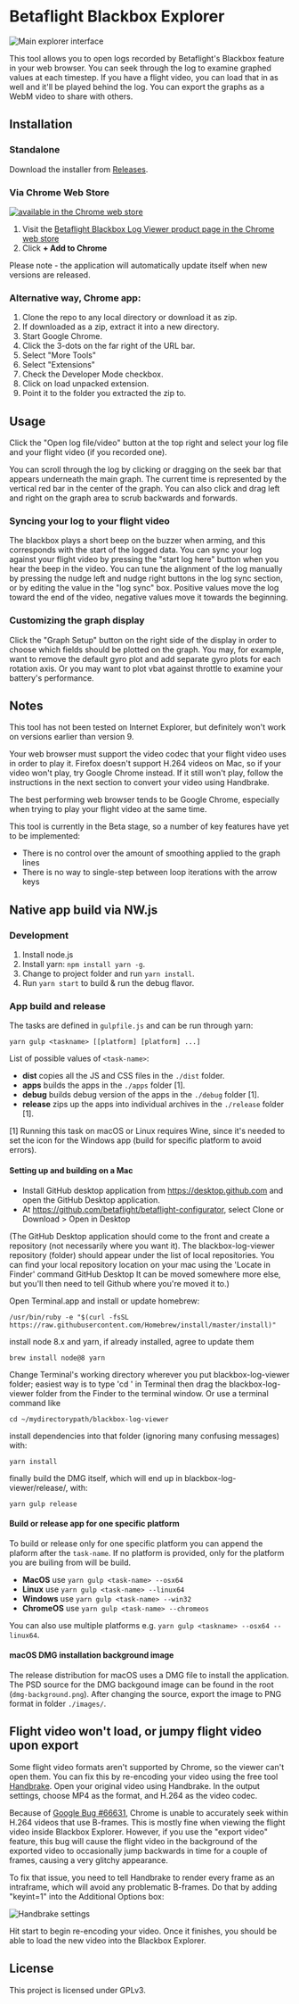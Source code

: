 # Betaflight Blackbox Explorer

![Main explorer interface](screenshots/main-interface.jpg)

This tool allows you to open logs recorded by Betaflight's Blackbox feature in your web browser. You can seek through
the log to examine graphed values at each timestep. If you have a flight video, you can load that in as well and it'll
be played behind the log. You can export the graphs as a WebM video to share with others.

## Installation

### Standalone

Download the installer from [Releases](https://github.com/betaflight/blackbox-log-viewer/releases).

### Via Chrome Web Store

[![available in the Chrome web store](https://developer.chrome.com/webstore/images/ChromeWebStore_Badge_v2_206x58.png)](https://chrome.google.com/webstore/detail/betaflight-blackbox-explo/canpiagfkeefejklcojkhojdijglnghc)

1. Visit the [Betaflight Blackbox Log Viewer product page in the Chrome web store](https://chrome.google.com/webstore/detail/betaflight-blackbox-explo/canpiagfkeefejklcojkhojdijglnghc)
2. Click **+ Add to Chrome**

Please note - the application will automatically update itself when new versions are released.

### Alternative way, Chrome app:

1. Clone the repo to any local directory or download it as zip.
2. If downloaded as a zip, extract it into a new directory.
3. Start Google Chrome.
4. Click the 3-dots on the far right of the URL bar.
5. Select "More Tools"
6. Select "Extensions"
7. Check the Developer Mode checkbox.
8. Click on load unpacked extension.
9. Point it to the folder you extracted the zip to.

## Usage
Click the "Open log file/video" button at the top right and select your log file and your flight video (if you recorded one).

You can scroll through the log by clicking or dragging on the seek bar that appears underneath the main graph. The 
current time is represented by the vertical red bar in the center of the graph. You can also click and drag left and
right on the graph area to scrub backwards and forwards.

### Syncing your log to your flight video

The blackbox plays a short beep on the buzzer when arming, and this corresponds with the start of the logged data.
You can sync your log against your flight video by pressing the "start log here" button when you hear the beep in the
video. You can tune the alignment of the log manually by pressing the nudge left and nudge right buttons in the log
sync section, or by editing the value in the "log sync" box. Positive values move the log toward the end of the video, 
negative values move it towards the beginning.

### Customizing the graph display

Click the "Graph Setup" button on the right side of the display in order to choose which fields should be plotted on
the graph. You may, for example, want to remove the default gyro plot and add separate gyro plots for each rotation axis.
Or you may want to plot vbat against throttle to examine your battery's performance.

## Notes

This tool has not been tested on Internet Explorer, but definitely won't work on versions earlier than version 9.

Your web browser must support the video codec that your flight video uses in order to play it. Firefox doesn't support
H.264 videos on Mac, so if your video won't play, try Google Chrome instead. If it still won't play, follow the 
instructions in the next section to convert your video using Handbrake.

The best performing web browser tends to be Google Chrome, especially when trying to play your flight video at the same
time.

This tool is currently in the Beta stage, so a number of key features have yet to be implemented:

- There is no control over the amount of smoothing applied to the graph lines
- There is no way to single-step between loop iterations with the arrow keys

## Native app build via NW.js

### Development

1. Install node.js
2. Install yarn: `npm install yarn -g`.
3. Change to project folder and run `yarn install`.
4. Run `yarn start` to build & run the debug flavor.

### App build and release

The tasks are defined in `gulpfile.js` and can be run through yarn:
```
yarn gulp <taskname> [[platform] [platform] ...]
```

List of possible values of `<task-name>`:
* **dist** copies all the JS and CSS files in the `./dist` folder.
* **apps** builds the apps in the `./apps` folder [1].
* **debug** builds debug version of the apps in the `./debug` folder [1].
* **release** zips up the apps into individual archives in the `./release` folder [1]. 

[1] Running this task on macOS or Linux requires Wine, since it's needed to set the icon for the Windows app (build for specific platform to avoid errors).

#### Setting up and building on a Mac

- Install GitHub desktop application from https://desktop.github.com and open the GitHub Desktop application.
- At https://github.com/betaflight/betaflight-configurator, select Clone or Download > Open in Desktop

(The GitHub Desktop application should come to the front and create a repository (not necessarily where you want it).  The blackbox-log-viewer repository (folder) should appear under the list of local repositories.  You can find your local repository location on your mac using the 'Locate in Finder' command GitHub Desktop  It can be moved somewhere more else, but you'll then need to tell Github where you're moved it to.)

Open Terminal.app and install or update homebrew:
```
/usr/bin/ruby -e "$(curl -fsSL https://raw.githubusercontent.com/Homebrew/install/master/install)"
```
install node 8.x and yarn, if already installed, agree to update them
```
brew install node@8 yarn
```
Change Terminal's working directory wherever you put blackbox-log-viewer folder; easiest way is to type 'cd ' in Terminal then drag the blackbox-log-viewer folder from the Finder to the terminal window.  Or use a terminal command like 
```
cd ~/mydirectorypath/blackbox-log-viewer
```

install dependencies into that folder (ignoring many confusing messages) with:
```
yarn install
```

finally build the DMG itself, which will end up in blackbox-log-viewer/release/, with:
```
yarn gulp release
```

#### Build or release app for one specific platform
To build or release only for one specific platform you can append the plaform after the `task-name`.
If no platform is provided, only for the platform you are builing from will be build.

* **MacOS** use `yarn gulp <task-name> --osx64`
* **Linux** use `yarn gulp <task-name> --linux64`
* **Windows** use `yarn gulp <task-name> --win32`
* **ChromeOS** use `yarn gulp <task-name> --chromeos`

You can also use multiple platforms e.g. `yarn gulp <taskname> --osx64 --linux64`.

#### macOS DMG installation background image

The release distribution for macOS uses a DMG file to install the application.
The PSD source for the DMG backgound image can be found in the root (`dmg-background.png`). After changing the source, export the image to PNG format in folder `./images/`.

## Flight video won't load, or jumpy flight video upon export

Some flight video formats aren't supported by Chrome, so the viewer can't open them. You can fix this by re-encoding
your video using the free tool [Handbrake][]. Open your original video using Handbrake. In the output settings, choose
MP4 as the format, and H.264 as the video codec.

Because of [Google Bug #66631][], Chrome is unable to accurately seek within H.264 videos that use B-frames. This is
mostly fine when viewing the flight video inside Blackbox Explorer. However, if you use the "export video" feature, this
bug will cause the flight video in the background of the exported video to occasionally jump backwards in time for a
couple of frames, causing a very glitchy appearance.

To fix that issue, you need to tell Handbrake to render every frame as an intraframe, which will avoid any problematic
B-frames. Do that by adding "keyint=1" into the Additional Options box:

![Handbrake settings](screenshots/handbrake.png)

Hit start to begin re-encoding your video. Once it finishes, you should be able to load the new video into the Blackbox
Explorer.

[Handbrake]: https://handbrake.fr/
[Google Bug #66631]: http://code.google.com/p/chromium/issues/detail?id=66631

## License

This project is licensed under GPLv3.
